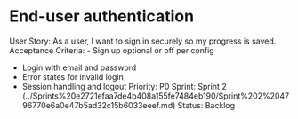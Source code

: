 # End-user authentication

User Story: As a user, I want to sign in securely so my progress is saved.
Acceptance Criteria: - Sign up optional or off per config
- Login with email and password
- Error states for invalid login
- Session handling and logout
Priority: P0
Sprint: Sprint 2 (../Sprints%20e2721efaa7de4b408a155fe7484eb190/Sprint%202%204796770e6a0e47b5ad32c15b6033eeef.md)
Status: Backlog